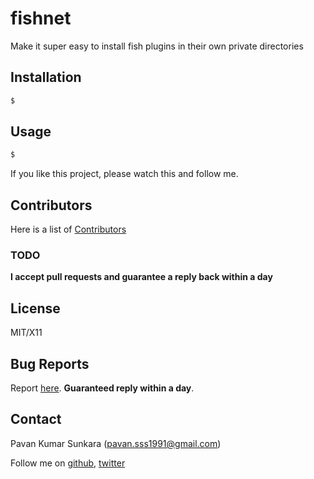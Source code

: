 # fishnet
Make it super easy to install fish plugins in their own private directories

## Installation

```bash
$
```

## Usage

```bash
$
```

If you like this project, please watch this and follow me.

## Contributors
Here is a list of [Contributors](http://github.com/pksunkara/fishnet/contributors)

### TODO

__I accept pull requests and guarantee a reply back within a day__

## License
MIT/X11

## Bug Reports
Report [here](http://github.com/pksunkara/fishnet/issues). __Guaranteed reply within a day__.

## Contact
Pavan Kumar Sunkara (pavan.sss1991@gmail.com)

Follow me on [github](https://github.com/users/follow?target=pksunkara), [twitter](http://twitter.com/pksunkara)

